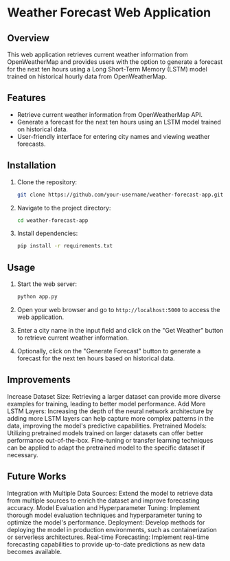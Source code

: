 
# Weather Forecast Web Application

## Overview

This web application retrieves current weather information from OpenWeatherMap and provides users with the option to generate a forecast for the next ten hours using a Long Short-Term Memory (LSTM) model trained on historical hourly data from OpenWeatherMap.

## Features

- Retrieve current weather information from OpenWeatherMap API.
- Generate a forecast for the next ten hours using an LSTM model trained on historical data.
- User-friendly interface for entering city names and viewing weather forecasts.

## Installation

1. Clone the repository:

    ```bash
    git clone https://github.com/your-username/weather-forecast-app.git
    ```

2. Navigate to the project directory:

    ```bash
    cd weather-forecast-app
    ```

3. Install dependencies:

    ```bash
    pip install -r requirements.txt
    ```

## Usage

1. Start the web server:

    ```bash
    python app.py
    ```

2. Open your web browser and go to `http://localhost:5000` to access the web application.

3. Enter a city name in the input field and click on the "Get Weather" button to retrieve current weather information.

4. Optionally, click on the "Generate Forecast" button to generate a forecast for the next ten hours based on historical data.

## Improvements
Increase Dataset Size: Retrieving a larger dataset can provide more diverse examples for training, leading to better model performance.
Add More LSTM Layers: Increasing the depth of the neural network architecture by adding more LSTM layers can help capture more complex patterns in the data, improving the model's predictive capabilities.
Pretrained Models: Utilizing pretrained models trained on larger datasets can offer better performance out-of-the-box. Fine-tuning or transfer learning techniques can be applied to adapt the pretrained model to the specific dataset if necessary.

## Future Works

Integration with Multiple Data Sources: Extend the model to retrieve data from multiple sources to enrich the dataset and improve forecasting accuracy.
Model Evaluation and Hyperparameter Tuning: Implement thorough model evaluation techniques and hyperparameter tuning to optimize the model's performance.
Deployment: Develop methods for deploying the model in production environments, such as containerization or serverless architectures.
Real-time Forecasting: Implement real-time forecasting capabilities to provide up-to-date predictions as new data becomes available.





